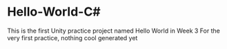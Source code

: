 # Hello-World-C#
This is the first Unity practice project named Hello World in Week 3
For the very first practice, nothing cool generated yet
 
